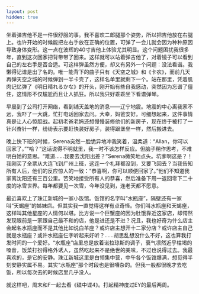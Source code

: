 ```yaml
---
layout: post
hidden: true
---
```

坐着弹吉他不是一件很舒服的事。我不喜欢二郎腿那个姿势，所以把吉他放在右腿上。也许开始的时候能把左右手放在正确的位置，可弹了一会儿就会因为种种原因导致身体变形。这一点在波辉的40寸吉他上体验尤其明显。这个问题困扰我很多年，直到这次回家把背带带了回来。这样就可以站着弹吉他了，对着镜子可以看到自己的左右手是否合适。可这样弹虽然方便，却又有另外一个问题：没法看谱。我懒得记谱是出了名的。唯一能背下的曲子只有《天空之城》和《卡农》，而前几天再弹天空之城的时候弹到一半卡壳了，这样名单里就剩下一个。站在那里，凭着肌肉记忆弹了《明日晴れるかな》的开头，刚开始有些自我感动，突然因为忘谱了僵住，这情形不仅尴尬而且让人抓狂。所以我只好乖乖坐下看谱弹琴。

早晨到了公司打开网络，看到铺天盖地的消息——辽宁地震。地震的中心离我家不远，我吓了一大跳，忙打电话回家去问。大幸，妈爸安好。可细想起来，这件事情真是让人心惊胆战。起初老爸老妈还想慢慢装修他们的新房子，现在终于被打了一针兴奋针一样，纷纷表示要赶快装好房子，装得跟堡垒一样，然后搬进去。

晚上快下班的时候，Serena突然一脸诡异地冲我笑着，温柔道：“Allan，你可以回家了。”“哈？”这话说得不明就里，我一时不该怎样反应。但脑子稍作思考，不难明白她的意思。“难道……我要去沈阳出差？”Serena微笑地点头。坑爹啊这是？！我刚买了全票从大连飞到广州上班，这连一个礼拜都没到，又要飞回去？当我告知所有人后，他们的反应惊人的一致：“恭喜啊，你可以顺便回家了。”他们不知道我家离沈阳还有三百公里。苦笑地接受所有人的恭喜，然后准备下周一返回零下二十度的冰雪世界。每年都要见一次雪，今年没见到，连老天都不愿意。

最近喜欢上了珠江新城的一家小饭馆。饭馆的名字叫“水瓶座”，隔壁还有一家叫“天蝎座”的姊妹店。但其实我一直觉得这样有点奇怪。你们叫水瓶座和天蝎座，这样叫其他星座的人情何以堪。比方说一个巨蟹座的因为肚饿靠近这家店，却愕然发现眼前是一家跟自己最不和的店，他是进还是不进？况且，我也好奇为什么店主会起名水瓶座而不是其他比如说白羊座？或许店主想开十二家分店？或许店主自己就是水瓶座？或许水瓶座仨字听起来好听？……胡思乱想没什么不好，这也算我打发时间的一个爱好。“水瓶座”店里总是放着诺拉琼斯的调子，衰气凛然近乎枯竭的嗓音，饭菜打扮得格外诱人，虽然吃起来不是绝世的美味，不过也说得过去。我最喜欢的，是它的安静。珠江新城这里是白领集中营，中午各个饭馆爆满，想觅得半刻安静实属不易。其实“水瓶座”那个时段也是很嘈杂的。但我一般都很晚才去吃饭，所以每次去的时候店里几乎没人。

就这样吧，周末和F一起去看《碟中谍4》。打起精神度过EY的最后两周。